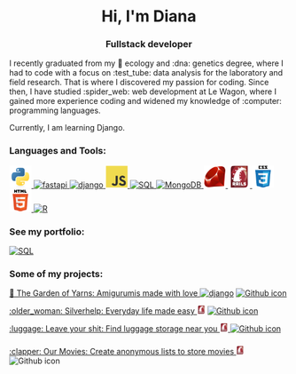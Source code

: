 <h1 align="center">Hi, I'm Diana</h1>
<h3 align="center">Fullstack developer</h3>
<p>I recently graduated from my 🌱 ecology and :dna: genetics degree, where I had to code with a focus on :test_tube: data analysis for the laboratory and field research. That is where I discovered my passion for coding. Since then, I have studied :spider_web: web development at Le Wagon, where I gained more experience coding and widened my knowledge of :computer: programming languages.</p>
<p>Currently, I am learning Django.</p>

<h3 align="left">Languages and Tools:</h3>
<p align="left"> 
  <a href="https://www.python.org" target="_blank" rel="noreferrer"> <img src="https://raw.githubusercontent.com/devicons/devicon/master/icons/python/python-original.svg" alt="python" width="40" height="40"/> </a> 
  <a href="https://fastapi.tiangolo.com/" target="_blank" rel="noreferrer"> <img src="https://cdn.worldvectorlogo.com/logos/fastapi.svg" alt="fastapi" width="40" height="40"/> </a>
  <a href="https://www.djangoproject.com/" target="_blank" rel="noreferrer"> <img src="https://cdn.worldvectorlogo.com/logos/django.svg" alt="django" width="40" height="40"/> </a>
  <a href="https://developer.mozilla.org/en-US/docs/Web/JavaScript" target="_blank" rel="noreferrer"> <img src="https://raw.githubusercontent.com/devicons/devicon/master/icons/javascript/javascript-original.svg" alt="javascript" width="40" height="40"/> </a> 
  <a href="https://dev.mysql.com/doc/" target="_blank" rel="noreferrer"> <img src="https://img2.freepng.es/20180516/fzw/kisspng-microsoft-sql-server-stored-procedure-table-query-5afc611bdb7bb5.327615301526489371899.jpg" alt="SQL" width="40" height="40"/> </a> 
  <a href="https://www.mongodb.com/" target="_blank" rel="noreferrer"> <img src="https://cdn.iconscout.com/icon/free/png-256/mongodb-5-1175140.png" alt="MongoDB" width="40" height="40"/> </a>
  <a href="https://www.ruby-lang.org/en/" target="_blank" rel="noreferrer"> <img src="https://raw.githubusercontent.com/devicons/devicon/master/icons/ruby/ruby-original.svg" alt="ruby" width="40" height="40"/> </a> 
  <a href="https://rubyonrails.org" target="_blank" rel="noreferrer"> <img src="https://raw.githubusercontent.com/devicons/devicon/master/icons/rails/rails-original-wordmark.svg" alt="rails" width="40" height="40"/> </a> 
  <a href="https://www.w3schools.com/css/" target="_blank" rel="noreferrer"> <img src="https://raw.githubusercontent.com/devicons/devicon/master/icons/css3/css3-original-wordmark.svg" alt="css3" width="40" height="40"/> </a> 
  <a href="https://www.w3.org/html/" target="_blank" rel="noreferrer"> <img src="https://raw.githubusercontent.com/devicons/devicon/master/icons/html5/html5-original-wordmark.svg" alt="html5" width="40" height="40"/> </a> 
  <a href="https://www.r-project.org/about.html" target="_blank" rel="noreferrer"> <img src="https://upload.wikimedia.org/wikipedia/commons/thumb/1/1b/R_logo.svg/1200px-R_logo.svg.png" alt="R" width="40" height="40"/> </a> </p>


<h3 align="left">See my portfolio:</h3>
<p><a href="https://troopl.com/dianapb" target="_blank" rel="noreferrer"> <img src="https://www.iconpacks.net/icons/2/free-folder-icon-1484-thumb.png" alt="SQL" width="40" height="40"/> </a> </p>


<h3 align="left">Some of my projects:</h3>

<p><a href="https://www.thegardenofyarns.com/amigurumis/" target="_blank" rel="noreferrer">🧶 The Garden of Yarns: Amigurumis made with love <img src="https://cdn.worldvectorlogo.com/logos/django.svg" alt="django" width="15" height="15"/></a> <a href="https://github.com/Dpbaia/django-the-garden-of-yarns" target="_blank" rel="noreferrer"><img src="https://upload.wikimedia.org/wikipedia/commons/9/91/Octicons-mark-github.svg" alt="Github icon" width="18" height="18"/></a></p>

<p><a href="http://www.silverhelp.me/" target="_blank" rel="noreferrer">:older_woman: Silverhelp: Everyday life made easy <img src="https://raw.githubusercontent.com/devicons/devicon/master/icons/rails/rails-original-wordmark.svg" alt="rails" width="15" height="15"/></a> <a href="https://github.com/mhuylebroeck/silverhelp" target="_blank" rel="noreferrer"><img src="https://upload.wikimedia.org/wikipedia/commons/9/91/Octicons-mark-github.svg" alt="Github icon" width="18" height="18"/></a></p>

<p><a href="https://github.com/martigirocorcoll/leave-your-shit" target="_blank" rel="noreferrer">:luggage: Leave your shit: Find luggage storage near you <img src="https://raw.githubusercontent.com/devicons/devicon/master/icons/rails/rails-original-wordmark.svg" alt="rails" width="15" height="15"/> <img src="https://upload.wikimedia.org/wikipedia/commons/9/91/Octicons-mark-github.svg" alt="Github icon" width="18" height="18"/></a></p>

<p><a href="https://watch-list-dpb.herokuapp.com/lists" target="_blank" rel="noreferrer">:clapper: Our Movies: Create anonymous lists to store movies <img src="https://raw.githubusercontent.com/devicons/devicon/master/icons/rails/rails-original-wordmark.svg" alt="rails" width="15" height="15"/></a> <svg xmlns="http://www.w3.org/2000/svg" width="24" height="24" viewBox="0 0 24 24"> <a href="https://github.com/Dpbaia/rails-watch-list" target="_blank" rel="noreferrer"><img src="https://upload.wikimedia.org/wikipedia/commons/9/91/Octicons-mark-github.svg" alt="Github icon" width="18" height="18"/></a> </p>

